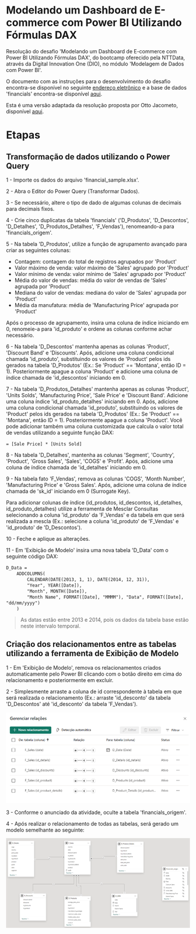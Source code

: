 # Modelando um Dashboard de E-commerce com Power BI Utilizando Fórmulas DAX
Resolução do desafio 'Modelando um Dashboard de E-commerce com Power BI Utilizando Fórmulas DAX', do bootcamp oferecido pela NTTData, através da Digital Innovation One (DIO), no módulo 'Modelagem de Dados com Power BI'.

O documento com as instruções para o desenvolvimento do desafio encontra-se disponível no seguinte [endereço eletrônico](https://academiapme-my.sharepoint.com/:w:/g/personal/renato_dio_me/EW76WjPAA8RGgC3i44ofFq4BBiWzM-CN5S312YwOQCIwBA?e=7A6KfG) e a base de dados 'financials' encontra-se disponível [aqui](financial_sample.xlsx).

Esta é uma versão adaptada da resolução proposta por Otto Jacometo, disponível [aqui](https://github.com/Otto-21/DIO/tree/main/desafios/powerBI/desafio%20star%20schema).

# Etapas
## Transformação de dados utilizando o Power Query
1 - Importe os dados do arquivo 'financial_sample.xlsx'.

2 - Abra o Editor do Power Query (Transformar Dados).

3 - Se necessário, altere o tipo de dado de algumas colunas de decimais para decimais fixos.

4 - Crie cinco duplicatas da tabela 'financials' ('D_Produtos', 'D_Descontos', 'D_Detalhes', 'D_Produtos_Detalhes', 'F_Vendas'), renomeando-a para 'financials_origem'.

5 - Na tabela 'D_Produtos', utilize a função de agrupamento avançado para criar as seguintes colunas:
- Contagem: contagem do total de registros agrupados por 'Product'
- Valor máximo de venda: valor máximo de 'Sales' agrupado por 'Product'
- Valor mínimo de venda: valor mínimo de 'Sales' agrupado por 'Product'
- Média do valor de vendas: média do valor de vendas de 'Sales' agrupada por 'Product'
- Mediana do valor de vendas: mediana do valor de 'Sales' agrupada por 'Product'
- Média da manufatura: média de 'Manufacturing Price' agrupada por 'Product'

Após o processo de agrupamento, insira uma coluna de índice iniciando em 0, renomeie-a para 'id_produto' e ordene as colunas conforme achar necessário.

6 - Na tabela 'D_Descontos' mantenha apenas as colunas 'Product', 'Discount Band' e 'Discounts'. Após, adicione uma coluna condicional chamada 'id_produto', substituindo os valores de 'Product' pelos ids gerados na tabela 'D_Produtos' (Ex.: Se 'Product' == 'Montana', então ID = 1). Posteriormente apague a coluna 'Product' e adicione uma coluna de índice chamada de 'id_descontos' iniciando em 0.

7 - Na tabela 'D_Produtos_Detalhes' mantenha apenas as colunas 'Product', 'Units Solds', 'Manufacturing Price', 'Sale Price' e 'Discount Band'. Adicione uma coluna índice 'id_produto_detalhes' iniciando em 0. Após, adicione uma coluna condicional chamada 'id_produto', substituindo os valores de 'Product' pelos ids gerados na tabela 'D_Produtos' (Ex.: Se 'Product' == 'Montana', então ID = 1). Posteriormente apague a coluna 'Product'. Você pode adicionar também uma coluna customizada que calcula o valor total de vendas utilizando a seguinte função DAX:
  
```
= [Sale Price] * [Units Sold]
```

8 - Na tabela 'D_Detalhes', mantenha as colunas 'Segment', 'Country', 'Product', 'Gross Sales', 'Sales', 'COGS' e 'Profit'. Após, adicione uma coluna de índice chamada de 'id_detalhes' iniciando em 0.

9 - Na tabela fato 'F_Vendas', remova as colunas 'COGS', 'Month Number', 'Manufacturing Price' e 'Gross Sales'. Após, adicione uma coluna de índice chamada de 'sk_id' iniciando em 0 (Surrogate Key).

Para adicionar colunas de índice (id_produtos, id_descontos, id_detalhes, id_produto_detalhes) utilize a ferramenta de Mesclar Consultas selecionando a coluna 'id_produto' da 'F_Vendas' e da tabela em que será realizada a mescla (Ex.: selecione a coluna 'id_produto' de 'F_Vendas' e 'id_produto' de 'D_Descontos').

10 - Feche e aplique as alterações.

11 - Em 'Exibição de Modelo' insira uma nova tabela 'D_Data' com o seguinte código DAX:

```
D_Data = 
    ADDCOLUMNS(
        CALENDAR(DATE(2013, 1, 1), DATE(2014, 12, 31)),
        "Year", YEAR([Date]),
        "Month", MONTH([Date]),
        "Month Name", FORMAT([Date], "MMMM"), "Data", FORMAT([Date], "dd/mm/yyyy")
    )
```
> As datas estão entre 2013 e 2014, pois os dados da tabela base estão neste intervalo temporal.

## Criação dos relacionamentos entre as tabelas utilizando a ferramenta de Exibição de Modelo
1 - Em 'Exibição de Modelo', remova os relacionamentos criados automaticamente pelo Power BI clicando com o botão direito em cima do relacionamento e posteriormente em excluir.

2 - Simplesmente arraste a coluna de id correspondente à tabela em que será realizada o relacionamento (Ex.: arraste 'id_desconto' da tabela 'D_Descontos' até 'id_desconto' da tabela 'F_Vendas').

<img src="relacionamentos.png" alt="relacionamentos">

3 - Conforme o anunciado da atividade, oculte a tabela 'financials_origem'.

4 - Após realizar o relacionamento de todas as tabelas, será gerado um modelo semelhante ao seguinte:

<img src="star_schema.png" alt="star-schema">